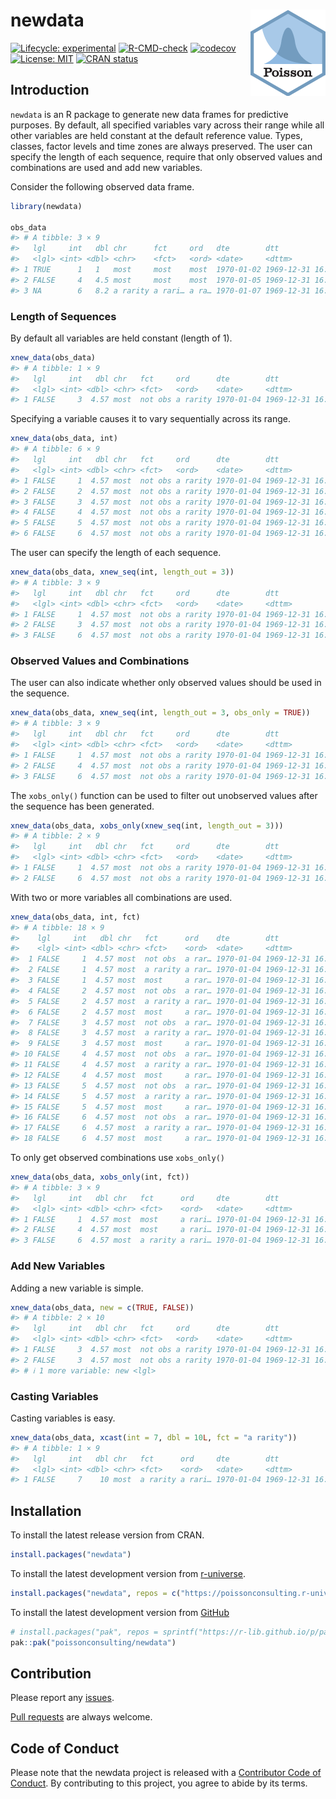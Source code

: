 
<!-- README.md is generated from README.Rmd. Please edit that file -->

# newdata <img src="man/figures/logo.png" align="right" alt= "Poisson Consulting logo"/>

<!-- badges: start -->

[![Lifecycle:
experimental](https://img.shields.io/badge/lifecycle-experimental-orange.svg)](https://lifecycle.r-lib.org/articles/stages.html#experimental)
[![R-CMD-check](https://github.com/poissonconsulting/newdata/actions/workflows/R-CMD-check.yaml/badge.svg)](https://github.com/poissonconsulting/newdata/actions/workflows/R-CMD-check.yaml)
[![codecov](https://codecov.io/gh/poissonconsulting/newdata/graph/badge.svg?token=pJO8edj5Wu)](https://codecov.io/gh/poissonconsulting/newdata)
[![License:
MIT](https://img.shields.io/badge/License-MIT-green.svg)](https://opensource.org/license/mit)
[![CRAN
status](https://www.r-pkg.org/badges/version/newdata)](https://cran.r-project.org/package=newdata)
<!-- badges: end -->

## Introduction

`newdata` is an R package to generate new data frames for predictive
purposes. By default, all specified variables vary across their range
while all other variables are held constant at the default reference
value. Types, classes, factor levels and time zones are always
preserved. The user can specify the length of each sequence, require
that only observed values and combinations are used and add new
variables.

Consider the following observed data frame.

``` r
library(newdata)

obs_data
#> # A tibble: 3 × 9
#>   lgl     int   dbl chr      fct     ord   dte        dtt                 hms   
#>   <lgl> <int> <dbl> <chr>    <fct>   <ord> <date>     <dttm>              <time>
#> 1 TRUE      1   1   most     most    most  1970-01-02 1969-12-31 16:00:01 00'01"
#> 2 FALSE     4   4.5 most     most    most  1970-01-05 1969-12-31 16:00:04 00'04"
#> 3 NA        6   8.2 a rarity a rari… a ra… 1970-01-07 1969-12-31 16:00:06 00'06"
```

### Length of Sequences

By default all variables are held constant (length of 1).

``` r
xnew_data(obs_data)
#> # A tibble: 1 × 9
#>   lgl     int   dbl chr   fct     ord      dte        dtt                 hms   
#>   <lgl> <int> <dbl> <chr> <fct>   <ord>    <date>     <dttm>              <time>
#> 1 FALSE     3  4.57 most  not obs a rarity 1970-01-04 1969-12-31 16:00:03 00'03"
```

Specifying a variable causes it to vary sequentially across its range.

``` r
xnew_data(obs_data, int)
#> # A tibble: 6 × 9
#>   lgl     int   dbl chr   fct     ord      dte        dtt                 hms   
#>   <lgl> <int> <dbl> <chr> <fct>   <ord>    <date>     <dttm>              <time>
#> 1 FALSE     1  4.57 most  not obs a rarity 1970-01-04 1969-12-31 16:00:03 00'03"
#> 2 FALSE     2  4.57 most  not obs a rarity 1970-01-04 1969-12-31 16:00:03 00'03"
#> 3 FALSE     3  4.57 most  not obs a rarity 1970-01-04 1969-12-31 16:00:03 00'03"
#> 4 FALSE     4  4.57 most  not obs a rarity 1970-01-04 1969-12-31 16:00:03 00'03"
#> 5 FALSE     5  4.57 most  not obs a rarity 1970-01-04 1969-12-31 16:00:03 00'03"
#> 6 FALSE     6  4.57 most  not obs a rarity 1970-01-04 1969-12-31 16:00:03 00'03"
```

The user can specify the length of each sequence.

``` r
xnew_data(obs_data, xnew_seq(int, length_out = 3))
#> # A tibble: 3 × 9
#>   lgl     int   dbl chr   fct     ord      dte        dtt                 hms   
#>   <lgl> <int> <dbl> <chr> <fct>   <ord>    <date>     <dttm>              <time>
#> 1 FALSE     1  4.57 most  not obs a rarity 1970-01-04 1969-12-31 16:00:03 00'03"
#> 2 FALSE     3  4.57 most  not obs a rarity 1970-01-04 1969-12-31 16:00:03 00'03"
#> 3 FALSE     6  4.57 most  not obs a rarity 1970-01-04 1969-12-31 16:00:03 00'03"
```

### Observed Values and Combinations

The user can also indicate whether only observed values should be used
in the sequence.

``` r
xnew_data(obs_data, xnew_seq(int, length_out = 3, obs_only = TRUE))
#> # A tibble: 3 × 9
#>   lgl     int   dbl chr   fct     ord      dte        dtt                 hms   
#>   <lgl> <int> <dbl> <chr> <fct>   <ord>    <date>     <dttm>              <time>
#> 1 FALSE     1  4.57 most  not obs a rarity 1970-01-04 1969-12-31 16:00:03 00'03"
#> 2 FALSE     4  4.57 most  not obs a rarity 1970-01-04 1969-12-31 16:00:03 00'03"
#> 3 FALSE     6  4.57 most  not obs a rarity 1970-01-04 1969-12-31 16:00:03 00'03"
```

The `xobs_only()` function can be used to filter out unobserved values
after the sequence has been generated.

``` r
xnew_data(obs_data, xobs_only(xnew_seq(int, length_out = 3)))
#> # A tibble: 2 × 9
#>   lgl     int   dbl chr   fct     ord      dte        dtt                 hms   
#>   <lgl> <int> <dbl> <chr> <fct>   <ord>    <date>     <dttm>              <time>
#> 1 FALSE     1  4.57 most  not obs a rarity 1970-01-04 1969-12-31 16:00:03 00'03"
#> 2 FALSE     6  4.57 most  not obs a rarity 1970-01-04 1969-12-31 16:00:03 00'03"
```

With two or more variables all combinations are used.

``` r
xnew_data(obs_data, int, fct)
#> # A tibble: 18 × 9
#>    lgl     int   dbl chr   fct      ord    dte        dtt                 hms   
#>    <lgl> <int> <dbl> <chr> <fct>    <ord>  <date>     <dttm>              <time>
#>  1 FALSE     1  4.57 most  not obs  a rar… 1970-01-04 1969-12-31 16:00:03 00'03"
#>  2 FALSE     1  4.57 most  a rarity a rar… 1970-01-04 1969-12-31 16:00:03 00'03"
#>  3 FALSE     1  4.57 most  most     a rar… 1970-01-04 1969-12-31 16:00:03 00'03"
#>  4 FALSE     2  4.57 most  not obs  a rar… 1970-01-04 1969-12-31 16:00:03 00'03"
#>  5 FALSE     2  4.57 most  a rarity a rar… 1970-01-04 1969-12-31 16:00:03 00'03"
#>  6 FALSE     2  4.57 most  most     a rar… 1970-01-04 1969-12-31 16:00:03 00'03"
#>  7 FALSE     3  4.57 most  not obs  a rar… 1970-01-04 1969-12-31 16:00:03 00'03"
#>  8 FALSE     3  4.57 most  a rarity a rar… 1970-01-04 1969-12-31 16:00:03 00'03"
#>  9 FALSE     3  4.57 most  most     a rar… 1970-01-04 1969-12-31 16:00:03 00'03"
#> 10 FALSE     4  4.57 most  not obs  a rar… 1970-01-04 1969-12-31 16:00:03 00'03"
#> 11 FALSE     4  4.57 most  a rarity a rar… 1970-01-04 1969-12-31 16:00:03 00'03"
#> 12 FALSE     4  4.57 most  most     a rar… 1970-01-04 1969-12-31 16:00:03 00'03"
#> 13 FALSE     5  4.57 most  not obs  a rar… 1970-01-04 1969-12-31 16:00:03 00'03"
#> 14 FALSE     5  4.57 most  a rarity a rar… 1970-01-04 1969-12-31 16:00:03 00'03"
#> 15 FALSE     5  4.57 most  most     a rar… 1970-01-04 1969-12-31 16:00:03 00'03"
#> 16 FALSE     6  4.57 most  not obs  a rar… 1970-01-04 1969-12-31 16:00:03 00'03"
#> 17 FALSE     6  4.57 most  a rarity a rar… 1970-01-04 1969-12-31 16:00:03 00'03"
#> 18 FALSE     6  4.57 most  most     a rar… 1970-01-04 1969-12-31 16:00:03 00'03"
```

To only get observed combinations use `xobs_only()`

``` r
xnew_data(obs_data, xobs_only(int, fct))
#> # A tibble: 3 × 9
#>   lgl     int   dbl chr   fct      ord     dte        dtt                 hms   
#>   <lgl> <int> <dbl> <chr> <fct>    <ord>   <date>     <dttm>              <time>
#> 1 FALSE     1  4.57 most  most     a rari… 1970-01-04 1969-12-31 16:00:03 00'03"
#> 2 FALSE     4  4.57 most  most     a rari… 1970-01-04 1969-12-31 16:00:03 00'03"
#> 3 FALSE     6  4.57 most  a rarity a rari… 1970-01-04 1969-12-31 16:00:03 00'03"
```

### Add New Variables

Adding a new variable is simple.

``` r
xnew_data(obs_data, new = c(TRUE, FALSE))
#> # A tibble: 2 × 10
#>   lgl     int   dbl chr   fct     ord      dte        dtt                 hms   
#>   <lgl> <int> <dbl> <chr> <fct>   <ord>    <date>     <dttm>              <time>
#> 1 FALSE     3  4.57 most  not obs a rarity 1970-01-04 1969-12-31 16:00:03 00'03"
#> 2 FALSE     3  4.57 most  not obs a rarity 1970-01-04 1969-12-31 16:00:03 00'03"
#> # ℹ 1 more variable: new <lgl>
```

### Casting Variables

Casting variables is easy.

``` r
xnew_data(obs_data, xcast(int = 7, dbl = 10L, fct = "a rarity"))
#> # A tibble: 1 × 9
#>   lgl     int   dbl chr   fct      ord     dte        dtt                 hms   
#>   <lgl> <int> <dbl> <chr> <fct>    <ord>   <date>     <dttm>              <time>
#> 1 FALSE     7    10 most  a rarity a rari… 1970-01-04 1969-12-31 16:00:03 00'03"
```

## Installation

To install the latest release version from CRAN.

``` r
install.packages("newdata")
```

To install the latest development version from
[r-universe](https://poissonconsulting.r-universe.dev/newdata).

``` r
install.packages("newdata", repos = c("https://poissonconsulting.r-universe.dev", "https://cloud.r-project.org"))
```

To install the latest development version from
[GitHub](https://github.com/poissonconsulting/newdata)

``` r
# install.packages("pak", repos = sprintf("https://r-lib.github.io/p/pak/stable/%s/%s/%s", .Platform$pkgType, R.Version()$os, R.Version()$arch))
pak::pak("poissonconsulting/newdata")
```

## Contribution

Please report any
[issues](https://github.com/poissonconsulting/newdata/issues).

[Pull requests](https://github.com/poissonconsulting/newdata/pulls) are
always welcome.

## Code of Conduct

Please note that the newdata project is released with a [Contributor
Code of
Conduct](https://contributor-covenant.org/version/2/1/CODE_OF_CONDUCT.html).
By contributing to this project, you agree to abide by its terms.
